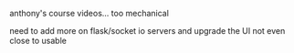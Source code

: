 anthony's course videos...
too mechanical

need to add more on flask/socket io servers
and upgrade the UI
not even close to usable

